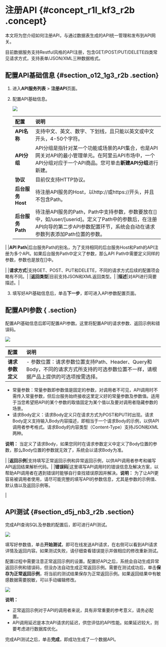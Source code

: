 # 注册API {#concept_r1l_kf3_r2b .concept}

本文将为您介绍如何注册API，与通过数据表生成的API统一管理和发布到API网关。

目前数据服务支持Restful风格的API注册，包含GET/POST/PUT/DELETE四类常见请求方式，支持表单/JSON/XML三种数据格式。

## 配置API基础信息 {#section_o12_1g3_r2b .section}

1.  进入**API服务列表** \> **注册API**页面。
2.  配置API基础信息。

    ![](http://static-aliyun-doc.oss-cn-hangzhou.aliyuncs.com/assets/img/16409/15413801118806_zh-CN.png)

    |配置|说明|
    |:-|:-|
    |**API名称**|支持中文、英文、数字、下划线，且只能以英文或中文开头，4-50个字符。|
    |**API分组**|API分组是指针对某一个功能或场景的API集合，也是API网关对API的最小管理单元。在阿里云API市场中，一个API分组对应于一个API商品。您可单击**新建API分组**进行新建。|
    |**协议**|目前仅支持HTTP协议。|
    |**后台服务Host**|待注册API服务的Host，以http://或https://开头，并且不包含Path。|
    |**后台服务Path**|待注册API服务的Path，Path中支持参数，参数要放在\[\]中，如/user/\[userid\]。定义了Path中的参数后，在注册API向导的第二步API参数配置环节，系统会自动在请求参数列表添加Path位置的参数。

|
    |**API Path**|后台服务Path的别名，为了支持相同的后台服务Host和Path的API注册为多个API。如果后台服务Path中定义了参数，那么API Path中需要定义同样的参数，参数也是放在\[\]中。

|
    |**请求方式**|支持GET、POST、PUT和DELETE，不同的请求方式后续的配置项会略有不同。|
    |**返回类型**|目前支持JSON和XML返回类型。|
    |**描述**|对API进行简要描述。|

3.  填写好API基础信息后，单击**下一步**，即可进入API参数配置页面。

## 配置API参数 { .section}

配置API基础信息后即可配置API参数。这里将配置API的请求参数、返回示例和错误码。

![](http://static-aliyun-doc.oss-cn-hangzhou.aliyuncs.com/assets/img/16409/15413801118807_zh-CN.png)

|配置|说明|
|:-|:-|
|**请求参数定义**| -   参数位置：请求参数位置支持Path、Header、Query和Body，不同的请求方式所支持的可选参数位置不一样，请根据产品上提供的可选项按需选择。
-   常量参数：常量参数即参数值是固定的参数，对调用者不可见，API调用时不需传入常量参数，但后台服务始终接收这里定义好的常量参数及参数值。适用于当您希望把API的某个参数的取值固定为某个值以及要对调用者隐藏参数的场景。
-   请求Body定义：请求Body定义只在请求方式为POST和PUT时出现。请求Body定义支持输入Body内容描述，即相当于一个请求Body的示例，以供API调用者参考格式。请求Body的内容类型（Content-Type）支持JSON和XML两种。

**说明：** 当定义了请求Body，如果您同时在请求参数定义中定义了Body位置的参数，那么Body位置的参数就无效了，系统会以请求Body为准。


 |
|**返回示例**|支持填写正常返回示例和异常返回示例，以供API调用者参考和编写API返回结果解析代码。|
|**错误码**|这里填写API调用时的错误信息及解决方案，以帮助API调用者在遇到错误时能够自行查找错误原因并解决。**说明：** 为了让API更容易被调用者使用，请尽可能完整的填写API的参数信息，尤其是参数的示例值、默认值以及返回示例等。

|

## API测试 {#section_d5j_nb3_r2b .section}

完成API查询SQL及参数的配置后，即可进行API测试。

![](http://static-aliyun-doc.oss-cn-hangzhou.aliyuncs.com/assets/img/16407/15413801118797_zh-CN.png)

填写好参数值，单击**开始测试**，即可在线发送API请求，在右侧可以看到API请求详情及返回内容。如果测试失败，请仔细查看错误提示并做相应的修改重新测试。

配置过程中需要注意正常返回示例的设置。配置好API之后，系统会自动生成异常返回示例和错误码，但没办法自动生成正常返回示例。需要在测试成功后，单击**保存为正常返回示例**，将当前的测试结果保存为正常返回示例。如果返回结果中有敏感数据需要脱敏，可以手动编辑修改。

![](http://static-aliyun-doc.oss-cn-hangzhou.aliyuncs.com/assets/img/16407/15413801118799_zh-CN.png)

**说明：** 

-   正常返回示例对于API的调用者来说，具有非常重要的参考意义，请务必配置。
-   API调用延迟是本次API请求的延迟，供您评估的API性能。如果延迟较大，则要考虑进行数据库优化。

完成API测试之后，单击**完成**，即成功生成了一个数据API。

